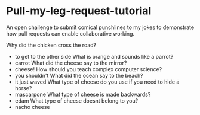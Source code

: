 # Pull-my-leg-request-tutorial
An open challenge to submit comical punchlines to my jokes to demonstrate how pull requests can enable collaborative working.

Why did the chicken cross the road?
- to get to the other side
What is orange and sounds like a parrot?
- carrot
What did the cheese say to the mirror?
- cheese!
How should you teach complex computer science?
- you shouldn't
What did the ocean say to the beach?
- it just waved
What type of cheese do you use if you need to hide a horse?
- mascarpone
What type of cheese is made backwards?
- edam
What type of cheese doesnt belong to you?
- nacho cheese
